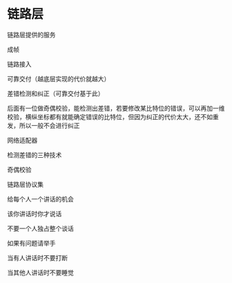 # 链路层

链路层提供的服务

成帧

链路接入

可靠交付（越底层实现的代价就越大）



差错检测和纠正（可靠交付基于此）

​		后面有一位做奇偶校验，能检测出差错，若要修改某比特位的错误，可以再加一维校验，横纵坐标都有就能确定错误的比特位，但因为纠正的代价太大，还不如重发，所以一般不会进行纠正



网络适配器





检测差错的三种技术

奇偶校验





链路层协议集

给每个人一个讲话的机会

该你讲话时你才说话

不要一个人独占整个谈话

如果有问题请举手

当有人讲话时不要打断

当其他人讲话时不要睡觉